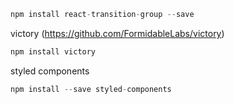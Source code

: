 ```javascript
npm install react-transition-group --save
```

victory (https://github.com/FormidableLabs/victory)
```javascript 
npm install victory
```

styled components 
```javascript
npm install --save styled-components
```